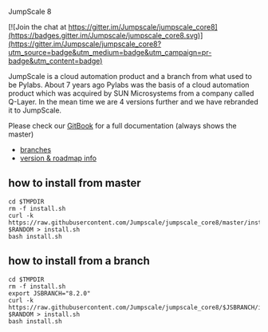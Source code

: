 JumpScale 8


[![Join the chat at https://gitter.im/Jumpscale/jumpscale_core8](https://badges.gitter.im/Jumpscale/jumpscale_core8.svg)](https://gitter.im/Jumpscale/jumpscale_core8?utm_source=badge&utm_medium=badge&utm_campaign=pr-badge&utm_content=badge)


JumpScale is a cloud automation product and a branch from what used to be Pylabs. About 7 years ago Pylabs was the basis of a cloud automation product which was acquired by SUN Microsystems from a company called Q-Layer. In the mean time we are 4 versions further and we have rebranded it to JumpScale.

Please check our [GitBook](https://gig.gitbooks.io/jumpscale-core8/content/) for a full documentation (always shows the master)

- [branches](branches.md)
- [version & roadmap info](../master/releases.md)

## how to install from master

```
cd $TMPDIR
rm -f install.sh
curl -k https://raw.githubusercontent.com/Jumpscale/jumpscale_core8/master/install/install.sh?$RANDOM > install.sh
bash install.sh
```


## how to install from a branch

```
cd $TMPDIR
rm -f install.sh
export JSBRANCH="8.2.0"
curl -k https://raw.githubusercontent.com/Jumpscale/jumpscale_core8/$JSBRANCH/install/install.sh?$RANDOM > install.sh
bash install.sh
```
